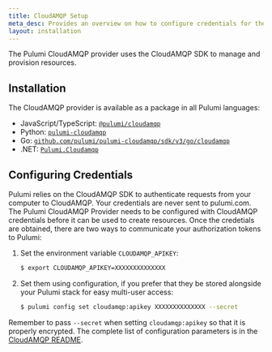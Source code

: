 ```yaml
---
title: CloudAMQP Setup
meta_desc: Provides an overview on how to configure credentials for the Pulumi CloudAMQP Provider.
layout: installation
---
```


The Pulumi CloudAMQP provider uses the CloudAMQP SDK to manage and provision resources.

## Installation

The CloudAMQP provider is available as a package in all Pulumi languages:

* JavaScript/TypeScript: [`@pulumi/cloudamqp`](https://www.npmjs.com/package/@pulumi/cloudamqp)
* Python: [`pulumi-cloudamqp`](https://pypi.org/project/pulumi-cloudamqp/)
* Go: [`github.com/pulumi/pulumi-cloudamqp/sdk/v3/go/cloudamqp`](https://github.com/pulumi/pulumi-cloudamqp)
* .NET: [`Pulumi.Cloudamqp`](https://www.nuget.org/packages/Pulumi.Cloudamqp)

## Configuring Credentials

Pulumi relies on the CloudAMQP SDK to authenticate requests from your computer to CloudAMQP. Your credentials are never sent
to pulumi.com. The Pulumi CloudAMQP Provider needs to be configured with CloudAMQP credentials
before it can be used to create resources. Once the credetials are obtained, there are two ways to communicate your authorization tokens to Pulumi:

1. Set the environment variable `CLOUDAMQP_APIKEY`:

    ```bash
    $ export CLOUDAMQP_APIKEY=XXXXXXXXXXXXXX
    ```

2. Set them using configuration, if you prefer that they be stored alongside your Pulumi stack for easy multi-user access:

    ```bash
    $ pulumi config set cloudamqp:apikey XXXXXXXXXXXXXX --secret
    ```

Remember to pass `--secret` when setting `cloudamqp:apikey` so that it is properly encrypted. The complete list of
configuration parameters is in the [CloudAMQP README](https://github.com/pulumi/pulumi-cloudamqp/blob/master/README.md).
